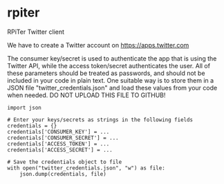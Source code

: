 # rpiter
RPiTer Twitter client

We have to create a Twitter account on https://apps.twitter.com

The consumer key/secret is used to authenticate the app that is using the Twitter API, while the access token/secret authenticates the user. All of these parameters should be treated as passwords, and should not be included in your code in plain text. One suitable way is to store them in a JSON file "twitter_credentials.json" and load these values from your code when needed. DO NOT UPLOAD THIS FILE TO GITHUB!

```
import json

# Enter your keys/secrets as strings in the following fields
credentials = {}
credentials['CONSUMER_KEY'] = ...
credentials['CONSUMER_SECRET'] = ...
credentials['ACCESS_TOKEN'] = ...
credentials['ACCESS_SECRET'] = ...

# Save the credentials object to file
with open("twitter_credentials.json", "w") as file:
    json.dump(credentials, file)
```
